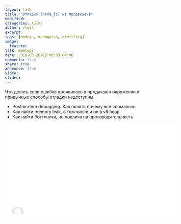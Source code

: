 ```yaml
---
layout: talk
title: "Отладка (node.js) на продакшене"
modified:
categories: talks
author: vluss
excerpt:
tags: [nodejs, debugging, profiling]
image:
  feature:
talk: meetup2
date: 2016-03-26T15:00:00+04:00
comments: true
share: true
announce: true
video:
slides: 
---
```


Что делать если ошибка проявилась в продакшен окружении и привычные способы отладки недоступны.

* Postmortem debugging. Как понять почему все сломалось
* Как найти memory leak, в том числе и не в v8 heap
* Как найти боттлнеки, не повлияв на производительность

<iframe width="560" height="315" src="//www.youtube.com/embed/sc32UtJMnTw" frameborder="0" allowfullscreen></iframe>